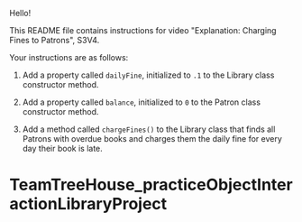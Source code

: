 Hello!

This README file contains instructions for video "Explanation: Charging Fines to Patrons", S3V4.

Your instructions are as follows:

1) Add a property called `dailyFine`, initialized to `.1` to the Library class constructor method.

2) Add a property called `balance`, initialized to `0` to the Patron class constructor method.

3) Add a method called `chargeFines()` to the Library class that finds all Patrons with overdue books and charges them the daily fine for every day their book is late.


# TeamTreeHouse_practiceObjectInteractionLibraryProject

